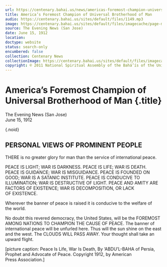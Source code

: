 ```yaml
---
url: https://centenary.bahai.us/news/americas-foremost-champion-universal-brotherhood-man
title: America’s Foremost Champion of Universal Brotherhood of Man
audio: https://centenary.bahai.us/sites/default/files/1149.mp3
image: https://centenary.bahai.us/sites/default/files/imagecache/page-main-image/images/press_clippings/06-15-1912%2CThe%20Evening%20News%20%28San%20Jose%29%2CAmerica%27s%20Foremost%20Champion%20of%20Brotherhood%20of%20Man.png
source: The Evening News (San Jose)
date: June 15, 1912
location: 
doctype: website
status: search-only
encumbered: false
collection: Centenary News
collectionImage: https://centenary.bahai.us/sites/default/files/imagecache/theme-image/main_image/abdulbaha-overview-small_0.jpg
copyright: © 2011 National Spiritual Assembly of the Bahá’ís of the United States
---
```



# America’s Foremost Champion of Universal Brotherhood of Man {.title}

The Evening News (San Jose)  
June 15, 1912  

{.noid}  



PERSONAL VIEWS OF PROMINENT PEOPLE
----------------------------------

THERE is no greater glory for man than the service of international peace.

PEACE IS LIGHT; WAR IS DARKNESS. PEACE IS LIFE; WAR IS DEATH. PEACE IS GUIDANCE; WAR IS MISGUIDANCE. PEACE IS FOUNDED ON GOOD; WAR IS A SATANIC INSTITUTE. PEACE IS CONDUCIVE TO ILLUMINATION; WAR IS DESTRUCTIVE OF LIGHT. PEACE AND AMITY ARE FACTORS OF EXISTENCE; WAR IS DECOMPOSITION, OR LACK OF EXISTENCE.

Wherever the banner of peace is raised it is conducive to the welfare of the world.

No doubt this revered democracy, the United States, will be the FOREMOST AMONG NATIONS TO CHAMPION THE CAUSE OF PEACE. The banner of international peace will be unfurled here. Thus will the sun shine on the east and the west. The CLOUDS WILL PASS AWAY. Your thought shall take an upward flight.

\[picture caption: Peace Is Life, War Is Death, By ‘ABDU’L-BAHA of Persia, Prophet and Advocate of Peace. Copyright 1912, by American Press Association.\]